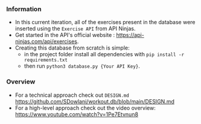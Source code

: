 ### Information

* In this current iteration, all of the exercises present in the database were inserted using the `Exercise API` from API Ninjas.
* Get started in the API's official website : <https://api-ninjas.com/api/exercises>.
* Creating this database from scratch is simple:
  *  in the project folder install all dependencies with `pip install -r requirements.txt`
  *  then run `python3 database.py {Your API Key}`.

### Overview
* For a technical approach check out `DESIGN.md` <https://github.com/SDowlani/workout.db/blob/main/DESIGN.md>
* For a high-level approach check out the video overview: <https://www.youtube.com/watch?v=1Pe7Etvnun8>
